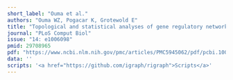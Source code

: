 ```yaml
---
short_label: "Ouma et al."
authors: "Ouma WZ, Pogacar K, Grotewold E"
title: "Topological and statistical analyses of gene regulatory networks reveal unifying yet quantitatively different emergent properties"
journal: "PLoS Comput Biol"
issue: "14: e1006098"
pmid: 29708965
pdf: "https://www.ncbi.nlm.nih.gov/pmc/articles/PMC5945062/pdf/pcbi.1006098.pdf"
data: ''
scripts: '<a href="https://github.com/igraph/rigraph">Scripts</a>'
---
```

